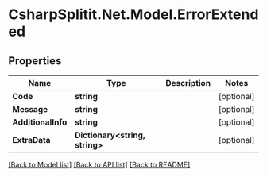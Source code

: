 # CsharpSplitit.Net.Model.ErrorExtended

## Properties

Name | Type | Description | Notes
------------ | ------------- | ------------- | -------------
**Code** | **string** |  | [optional] 
**Message** | **string** |  | [optional] 
**AdditionalInfo** | **string** |  | [optional] 
**ExtraData** | **Dictionary&lt;string, string&gt;** |  | [optional] 

[[Back to Model list]](../README.md#documentation-for-models) [[Back to API list]](../README.md#documentation-for-api-endpoints) [[Back to README]](../README.md)

